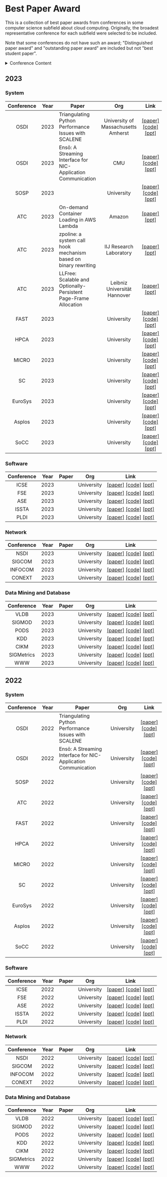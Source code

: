 # Best Paper Award

This is a collection of best paper awards from conferences in some computer science subfield about cloud computing. Originally, the broadest representative conference for each subfield were selected to be included.

Note that some conferences do not have such an award; "Distinguished paper award" and "outstanding paper award" are included but not "best student paper".


<details> <summary>Conference Content</summary>

- [Best Paper Award](#best-paper-award)
  - [2023](#2023)
    - [System](#system)
    - [Software](#software)
    - [Network](#network)
    - [Data Mining and Database](#data-mining-and-database)
  - [2022](#2022)
    - [System](#system-1)
    - [Software](#software-1)
    - [Network](#network-1)
    - [Data Mining and Database](#data-mining-and-database-1)
</details>

## 2023

###  System

| Conference | Year  | Paper                                                            |                 Org                 |                                                                                  Link                                                                                   |
| :--------: | :---: | ---------------------------------------------------------------- | :---------------------------------: | :---------------------------------------------------------------------------------------------------------------------------------------------------------------------: |
|    OSDI    | 2023  | Triangulating Python Performance Issues with SCALENE             | University of Massachusetts Amherst |                      [[paper]](https://www.usenix.org/system/files/osdi23-berger.pdf) [[code]](https://github.com/plasma-umass/scalene) [[ppt]]()                       |
|    OSDI    | 2023  | Ensō: A Streaming Interface for NIC-Application Communication    |                 CMU                 | [[paper]](https://www.usenix.org/system/files/osdi23-sadok.pdf) [[code]](https://enso.cs.cmu.edu/) [[ppt]](https://www.usenix.org/system/files/osdi23_slides_sadok.pdf) |
|    SOSP    | 2023  |                                                                  |             University              |                                                                    [[paper]]() [[code]]() [[ppt]]()                                                                     |
|    ATC     | 2023  | On-demand Container Loading in AWS Lambda                        |               Amazon                |                                               [[paper]](https://www.usenix.org/system/files/atc23-brooker.pdf) [[ppt]]()                                                |
|    ATC     | 2023  | zpoline: a system call hook mechanism based on binary rewriting  |       IIJ Research Laboratory       |                 [[paper]](https://www.usenix.org/system/files/atc23-brooker.pdf) [[ppt]](https://www.usenix.org/system/files/atc23_slides_yasukata.pdf)                 |
|    ATC     | 2023  | LLFree: Scalable and Optionally-Persistent Page-Frame Allocation |    Leibniz Universität Hannover     |                 [[paper]](https://www.usenix.org/system/files/atc23-wrenger.pdf) [[ppt]](https://www.usenix.org/system/files/atc23_slides_wrenger.pdf)                  |
|    FAST    | 2023  |                                                                  |             University              |                                                                    [[paper]]() [[code]]() [[ppt]]()                                                                     |
|    HPCA    | 2023  |                                                                  |             University              |                                                                    [[paper]]() [[code]]() [[ppt]]()                                                                     |
|   MICRO    | 2023  |                                                                  |             University              |                                                                    [[paper]]() [[code]]() [[ppt]]()                                                                     |
|     SC     | 2023  |                                                                  |             University              |                                                                    [[paper]]() [[code]]() [[ppt]]()                                                                     |
|  EuroSys   | 2023  |                                                                  |             University              |                                                                    [[paper]]() [[code]]() [[ppt]]()                                                                     |
|   Asplos   | 2023  |                                                                  |             University              |                                                                    [[paper]]() [[code]]() [[ppt]]()                                                                     |
|    SoCC    | 2023  |                                                                  |             University              |                                                                    [[paper]]() [[code]]() [[ppt]]()                                                                     |


### Software

| Conference | Year  | Paper |    Org     |               Link               |
| :--------: | :---: | ----- | :--------: | :------------------------------: |
|    ICSE    | 2023  |       | University | [[paper]]() [[code]]() [[ppt]]() |
|    FSE     | 2023  |       | University | [[paper]]() [[code]]() [[ppt]]() |
|    ASE     | 2023  |       | University | [[paper]]() [[code]]() [[ppt]]() |
|   ISSTA    | 2023  |       | University | [[paper]]() [[code]]() [[ppt]]() |
|    PLDI    | 2023  |       | University | [[paper]]() [[code]]() [[ppt]]() |

### Network

| Conference | Year  | Paper |    Org     |               Link               |
| :--------: | :---: | ----- | :--------: | :------------------------------: |
|    NSDI    | 2023  |       | University | [[paper]]() [[code]]() [[ppt]]() |
|   SIGCOM   | 2023  |       | University | [[paper]]() [[code]]() [[ppt]]() |
|  INFOCOM   | 2023  |       | University | [[paper]]() [[code]]() [[ppt]]() |
|   CONEXT   | 2023  |       | University | [[paper]]() [[code]]() [[ppt]]() |

### Data Mining and Database

| Conference | Year  | Paper |    Org     |               Link               |
| :--------: | :---: | ----- | :--------: | :------------------------------: |
|    VLDB    | 2023  |       | University | [[paper]]() [[code]]() [[ppt]]() |
|   SIGMOD   | 2023  |       | University | [[paper]]() [[code]]() [[ppt]]() |
|    PODS    | 2023  |       | University | [[paper]]() [[code]]() [[ppt]]() |
|    KDD     | 2023  |       | University | [[paper]]() [[code]]() [[ppt]]() |
|    CIKM    | 2023  |       | University | [[paper]]() [[code]]() [[ppt]]() |
| SIGMetrics | 2023  |       | University | [[paper]]() [[code]]() [[ppt]]() |
|    WWW     | 2023  |       | University | [[paper]]() [[code]]() [[ppt]]() |


## 2022

###  System

| Conference | Year  | Paper                                                         |    Org     |               Link               |
| :--------: | :---: | ------------------------------------------------------------- | :--------: | :------------------------------: |
|    OSDI    | 2022  | Triangulating Python Performance Issues with SCALENE          | University | [[paper]]() [[code]]() [[ppt]]() |
|    OSDI    | 2022  | Ensō: A Streaming Interface for NIC-Application Communication | University | [[paper]]() [[code]]() [[ppt]]() |
|    SOSP    | 2022  |                                                               | University | [[paper]]() [[code]]() [[ppt]]() |
|    ATC     | 2022  |                                                               | University | [[paper]]() [[code]]() [[ppt]]() |
|    FAST    | 2022  |                                                               | University | [[paper]]() [[code]]() [[ppt]]() |
|    HPCA    | 2022  |                                                               | University | [[paper]]() [[code]]() [[ppt]]() |
|   MICRO    | 2022  |                                                               | University | [[paper]]() [[code]]() [[ppt]]() |
|     SC     | 2022  |                                                               | University | [[paper]]() [[code]]() [[ppt]]() |
|  EuroSys   | 2022  |                                                               | University | [[paper]]() [[code]]() [[ppt]]() |
|   Asplos   | 2022  |                                                               | University | [[paper]]() [[code]]() [[ppt]]() |
|    SoCC    | 2022  |                                                               | University | [[paper]]() [[code]]() [[ppt]]() |


### Software

| Conference | Year  | Paper |    Org     |               Link               |
| :--------: | :---: | ----- | :--------: | :------------------------------: |
|    ICSE    | 2022  |       | University | [[paper]]() [[code]]() [[ppt]]() |
|    FSE     | 2022  |       | University | [[paper]]() [[code]]() [[ppt]]() |
|    ASE     | 2022  |       | University | [[paper]]() [[code]]() [[ppt]]() |
|   ISSTA    | 2022  |       | University | [[paper]]() [[code]]() [[ppt]]() |
|    PLDI    | 2022  |       | University | [[paper]]() [[code]]() [[ppt]]() |

### Network

| Conference | Year  | Paper |    Org     |               Link               |
| :--------: | :---: | ----- | :--------: | :------------------------------: |
|    NSDI    | 2022  |       | University | [[paper]]() [[code]]() [[ppt]]() |
|   SIGCOM   | 2022  |       | University | [[paper]]() [[code]]() [[ppt]]() |
|  INFOCOM   | 2022  |       | University | [[paper]]() [[code]]() [[ppt]]() |
|   CONEXT   | 2022  |       | University | [[paper]]() [[code]]() [[ppt]]() |

### Data Mining and Database

| Conference | Year  | Paper |    Org     |               Link               |
| :--------: | :---: | ----- | :--------: | :------------------------------: |
|    VLDB    | 2022  |       | University | [[paper]]() [[code]]() [[ppt]]() |
|   SIGMOD   | 2022  |       | University | [[paper]]() [[code]]() [[ppt]]() |
|    PODS    | 2022  |       | University | [[paper]]() [[code]]() [[ppt]]() |
|    KDD     | 2022  |       | University | [[paper]]() [[code]]() [[ppt]]() |
|    CIKM    | 2022  |       | University | [[paper]]() [[code]]() [[ppt]]() |
| SIGMetrics | 2022  |       | University | [[paper]]() [[code]]() [[ppt]]() |
|    WWW     | 2022  |       | University | [[paper]]() [[code]]() [[ppt]]() |